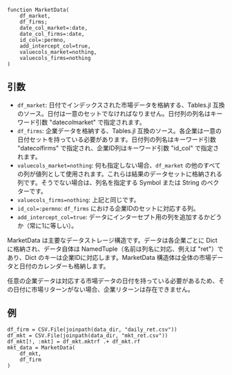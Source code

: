 ```
function MarketData(
    df_market,
    df_firms;
    date_col_market=:date,
    date_col_firms=:date,
    id_col=:permno,
    add_intercept_col=true,
    valuecols_market=nothing,
    valuecols_firms=nothing
)
```

## 引数

  * `df_market`: 日付でインデックスされた市場データを格納する、Tables.jl 互換のソース。日付は一意のセットでなければなりません。日付列の列名はキーワード引数 "date*col*market" で指定されます。
  * `df_firms`: 企業データを格納する、Tables.jl 互換のソース。各企業は一意の日付セットを持っている必要があります。日付列の列名はキーワード引数 "date*col*firms" で指定され、企業ID列はキーワード引数 "id_col" で指定されます。
  * `valuecols_market=nothing`: 何も指定しない場合、`df_market` の他のすべての列が値列として使用されます。これらは結果のデータセットに格納される列です。そうでない場合は、列名を指定する Symbol または String のベクターです。
  * `valuecols_firms=nothing`: 上記と同じです。
  * `id_col=:permno`: `df_firms` における企業IDのセットに対応する列。
  * `add_intercept_col=true`: データにインターセプト用の列を追加するかどうか（常に1に等しい）。

MarketData は主要なデータストレージ構造です。データは各企業ごとに Dict に格納され、データ自体は NamedTuple（名前は列名に対応、例えば "ret"）であり、Dict のキーは企業IDに対応します。MarketData 構造体は全体の市場データと日付のカレンダーも格納します。

任意の企業データは対応する市場データの日付を持っている必要があるため、その日付に市場リターンがない場合、企業リターンは存在できません。

## 例

```@example general
df_firm = CSV.File(joinpath(data_dir, "daily_ret.csv"))
df_mkt = CSV.File(joinpath(data_dir, "mkt_ret.csv"))
df_mkt[!, :mkt] = df_mkt.mktrf .+ df_mkt.rf
mkt_data = MarketData(
    df_mkt,
    df_firm
)
```
